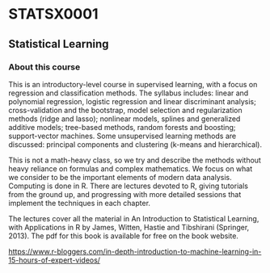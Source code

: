 # STATSX0001
## Statistical Learning
### About this course


This is an introductory-level course in supervised learning, with a focus on regression and classification methods. The syllabus includes: linear and polynomial regression, logistic regression and linear discriminant analysis; cross-validation and the bootstrap, model selection and regularization methods (ridge and lasso); nonlinear models, splines and generalized additive models; tree-based methods, random forests and boosting; support-vector machines. Some unsupervised learning methods are discussed: principal components and clustering (k-means and hierarchical).

This is not a math-heavy class, so we try and describe the methods without heavy reliance on formulas and complex mathematics. We focus on what we consider to be the important elements of modern data analysis. Computing is done in R. There are lectures devoted to R, giving tutorials from the ground up, and progressing with more detailed sessions that implement the techniques in each chapter.

The lectures cover all the material in An Introduction to Statistical Learning, with Applications in R by James, Witten, Hastie and Tibshirani (Springer, 2013). The pdf for this book is available for free on the book website.

<url>https://www.r-bloggers.com/in-depth-introduction-to-machine-learning-in-15-hours-of-expert-videos/</url>
